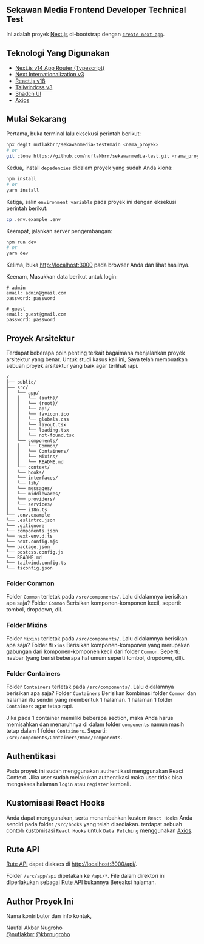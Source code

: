 ## Sekawan Media Frontend Developer Technical Test

Ini adalah proyek [Next.js](https://nextjs.org/) di-bootstrap dengan [`create-next-app`](https://github.com/vercel/next.js/tree/canary/packages/create-next-app).

## Teknologi Yang Digunakan

- [Next.js v14 App Router (Typescript)](https://nextjs.org/)
- [Next Internationalization v3](https://next-intl-docs.vercel.app/)
- [React.js v18](https://react.dev/)
- [Tailwindcss v3](https://tailwindcss.com/)
- [Shadcn UI](https://ui.shadcn.com)
- [Axios](https://axios-http.com/docs/intro/)

## Mulai Sekarang

Pertama, buka terminal lalu eksekusi perintah berikut:

```bash
npx degit nuflakbrr/sekawanmedia-test#main <nama_proyek>
# or
git clone https://github.com/nuflakbrr/sekawanmedia-test.git <nama_proyek>
```

Kedua, install `depedencies` didalam proyek yang sudah Anda klona:

```bash
npm install
# or
yarn install
```

Ketiga, salin `environment variable` pada proyek ini dengan eksekusi perintah berikut:

```bash
cp .env.example .env
```

Keempat, jalankan server pengembangan:

```bash
npm run dev
# or
yarn dev
```

Kelima, buka [http://localhost:3000](http://localhost:3000) pada browser Anda dan lihat hasilnya.

Keenam, Masukkan data berikut untuk login:

```
# admin
email: admin@gmail.com
password: password

# guest
email: guest@gmail.com
password: password
```

## Proyek Arsitektur

Terdapat beberapa poin penting terkait bagaimana menjalankan proyek arsitektur yang benar. Untuk studi kasus kali ini, Saya telah membuatkan sebuah proyek arsitektur yang baik agar terlihat rapi.

```
/
├── public/
├── src/
│   └── app/
│   │   └── (auth)/
│   │   └── (root)/
│   │   └── api/
│   │   └── favicon.ico
│   │   └── globals.css
│   │   └── layout.tsx
│   │   └── loading.tsx
│   │   └── not-found.tsx
│   └── components/
│   │   └── Common/
│   │   └── Containers/
│   │   └── Mixins/
│   │   └── README.md
│   └── context/
│   └── hooks/
│   └── interfaces/
│   └── lib/
│   └── messages/
│   └── middlewares/
│   └── providers/
│   └── services/
│   └── i18n.ts
└── .env.example
└── .eslintrc.json
└── .gitignore
└── components.json
└── next-env.d.ts
└── next.config.mjs
└── package.json
└── postcss.config.js
└── README.md
└── tailwind.config.ts
└── tsconfig.json
```

### Folder Common

Folder `Common` terletak pada `/src/components/`. Lalu didalamnya berisikan apa saja? Folder `Common` Berisikan komponen-komponen kecil, seperti: tombol, dropdown, dll.

### Folder Mixins

Folder `Mixins` terletak pada `/src/components/`. Lalu didalamnya berisikan apa saja? Folder `Mixins` Berisikan komponen-komponen yang merupakan gabungan dari komponen-komponen kecil dari folder `Common`. Seperti: navbar (yang berisi beberapa hal umum seperti tombol, dropdown, dll).

### Folder Containers

Folder `Containers` terletak pada `/src/components/`. Lalu didalamnya berisikan apa saja? Folder `Containers` Berisikan kombinasi folder `Common` dan halaman itu sendiri yang membentuk 1 halaman. 1 halaman 1 folder `Containers` agar tetap rapi.

Jika pada 1 container memiliki beberapa section, maka Anda harus memisahkan dan menaruhnya di dalam folder `components` namun masih tetap dalam 1 folder `Containers`. Seperti: `/src/components/Containers/Home/components`.

## Authentikasi

Pada proyek ini sudah menggunakan authentikasi menggunakan React Context. Jika user sudah melakukan authentikasi maka user tidak bisa mengakses halaman `login` atau `register` kembali.

## Kustomisasi React Hooks

Anda dapat menggunakan, serta menambahkan kustom `React Hooks` Anda sendiri pada folder `/src/hooks` yang telah disediakan. terdapat sebuah contoh kustomisasi `React Hooks` untuk `Data Fetching` menggunakan [Axios](https://axios-http.com/docs/intro).

## Rute API

[Rute API](https://nextjs.org/docs/api-routes/introduction) dapat diakses di [http://localhost:3000/api/](http://localhost:3000/api/).

Folder `/src/app/api` dipetakan ke `/api/*`. File dalam direktori ini diperlakukan sebagai [Rute API](https://nextjs.org/docs/api-routes/introduction) bukannya Bereaksi halaman.

## Author Proyek Ini

Nama kontributor dan info kontak,

Naufal Akbar Nugroho  
[@nuflakbrr](https://github.com/nuflakbrr)
[@kbrnugroho](https://instagram.com/kbrnugroho)
